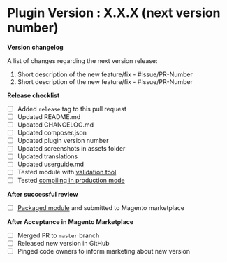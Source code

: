# Plugin Version : X.X.X (next version number)

**Version changelog**

A list of changes regarding the next version release:

1. Short description of the new feature/fix - #Issue/PR-Number
2. Short description of the new feature/fix - #Issue/PR-Number

**Release checklist**

- [ ] Added `release` tag to this pull request
- [ ] Updated README.md
- [ ] Updated CHANGELOG.md
- [ ] Updated composer.json
- [ ] Updated plugin version number
- [ ] Updated screenshots in assets folder
- [ ] Updated translations
- [ ] Updated userguide.md
- [ ] Tested module with [validation tool](https://github.com/sendsmaily/smaily-magento-extension/blob/master/CONTRIBUTING.md#magento-2-module-package-testing)
- [ ] Tested [compiling in production mode](https://github.com/sendsmaily/smaily-magento-extension/blob/master/CONTRIBUTING.md#compilation-and-production-mode-testing)

**After successful review**

- [ ] [Packaged module](https://github.com/sendsmaily/smaily-magento-extension/blob/master/CONTRIBUTING.md#checklist-for-magento-marketplace) and submitted to Magento marketplace

**After Acceptance in Magento Marketplace**

- [ ] Merged PR to `master` branch
- [ ] Released new version in GitHub
- [ ] Pinged code owners to inform marketing about new version
